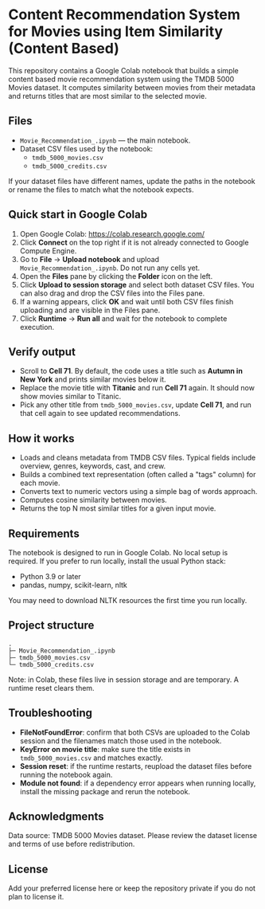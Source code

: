# Content Recommendation System for Movies using Item Similarity (Content Based)

This repository contains a Google Colab notebook that builds a simple content based movie recommendation system using the TMDB 5000 Movies dataset. It computes similarity between movies from their metadata and returns titles that are most similar to the selected movie.

## Files
- `Movie_Recommendation_.ipynb` — the main notebook.
- Dataset CSV files used by the notebook:
  - `tmdb_5000_movies.csv`
  - `tmdb_5000_credits.csv`
  
If your dataset files have different names, update the paths in the notebook or rename the files to match what the notebook expects.

## Quick start in Google Colab
1. Open Google Colab: https://colab.research.google.com/
2. Click **Connect** on the top right if it is not already connected to Google Compute Engine.
3. Go to **File** → **Upload notebook** and upload `Movie_Recommendation_.ipynb`. Do not run any cells yet.
4. Open the **Files** pane by clicking the **Folder** icon on the left.
5. Click **Upload to session storage** and select both dataset CSV files. You can also drag and drop the CSV files into the Files pane.
6. If a warning appears, click **OK** and wait until both CSV files finish uploading and are visible in the Files pane.
7. Click **Runtime** → **Run all** and wait for the notebook to complete execution.

## Verify output
- Scroll to **Cell 71**. By default, the code uses a title such as **Autumn in New York** and prints similar movies below it.
- Replace the movie title with **Titanic** and run **Cell 71** again. It should now show movies similar to Titanic.
- Pick any other title from `tmdb_5000_movies.csv`, update **Cell 71**, and run that cell again to see updated recommendations.

## How it works
- Loads and cleans metadata from TMDB CSV files. Typical fields include overview, genres, keywords, cast, and crew.
- Builds a combined text representation (often called a "tags" column) for each movie.
- Converts text to numeric vectors using a simple bag of words approach.
- Computes cosine similarity between movies.
- Returns the top N most similar titles for a given input movie.

## Requirements
The notebook is designed to run in Google Colab. No local setup is required. If you prefer to run locally, install the usual Python stack:
- Python 3.9 or later
- pandas, numpy, scikit-learn, nltk

You may need to download NLTK resources the first time you run locally.

## Project structure
```
.
├─ Movie_Recommendation_.ipynb
├─ tmdb_5000_movies.csv
└─ tmdb_5000_credits.csv
```
Note: in Colab, these files live in session storage and are temporary. A runtime reset clears them.

## Troubleshooting
- **FileNotFoundError**: confirm that both CSVs are uploaded to the Colab session and the filenames match those used in the notebook.
- **KeyError on movie title**: make sure the title exists in `tmdb_5000_movies.csv` and matches exactly.
- **Session reset**: if the runtime restarts, reupload the dataset files before running the notebook again.
- **Module not found**: if a dependency error appears when running locally, install the missing package and rerun the notebook.

## Acknowledgments
Data source: TMDB 5000 Movies dataset. Please review the dataset license and terms of use before redistribution.

## License
Add your preferred license here or keep the repository private if you do not plan to license it.
